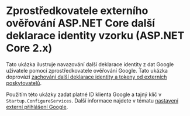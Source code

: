 # <a name="aspnet-core-external-authentication-provider-additional-claims-sample-aspnet-core-2x"></a>Zprostředkovatele externího ověřování ASP.NET Core další deklarace identity vzorku (ASP.NET Core 2.x)

Tato ukázka ilustruje navazování další deklarace identity z dat Google uživatele pomocí zprostředkovatele ověřování Google. Tato ukázka doprovází [zachování další deklarace identity a tokeny od externích poskytovatelů](https://docs.microsoft.com/aspnet/core/security/authentication/social/additional-claims).

Použitím této ukázky zadat platné ID klienta Google a tajný klíč v `Startup.ConfigureServices`. Další informace najdete v tématu [nastavení externí přihlášení Google](https://docs.microsoft.com/aspnet/core/security/authentication/social/google-logins).
